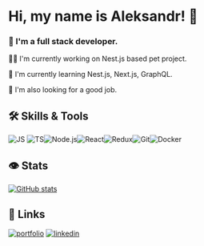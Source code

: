 # Hi, my name is Aleksandr! 👋
### 🚀 I'm a full stack developer.
👩‍💻 I'm currently working on Nest.js based pet project.

🧠 I'm currently learning Nest.js, Next.js, GraphQL.

🔎 I'm also looking for a good job.

## 🛠 Skills & Tools
![JS](https://aleksandrl.ru/img/min/js.png) ![TS](https://aleksandrl.ru/img/min/ts.png)![Node.js](https://aleksandrl.ru/img/min/node2.png)![React](https://aleksandrl.ru/img/min/react.png)![Redux](https://aleksandrl.ru/img/min/redux.png)![Git](https://aleksandrl.ru/img/min/git.png)![Docker](https://aleksandrl.ru/img/min/docker.png)

## 👁 Stats
[![GitHub stats](https://github-readme-stats.vercel.app/api?username=aleksandr-loskutov&show_icons=true&hide=stars&count_private=true&theme=swift)](https://github.com/anuraghazra/github-readme-stats)

## 🔗 Links
[![portfolio](https://img.shields.io/badge/my_portfolio-000?style=for-the-badge&logo=ko-fi&logoColor=white)](https://aleksandrl.ru/) [![linkedin](https://img.shields.io/badge/linkedin-0A66C2?style=for-the-badge&logo=linkedin&logoColor=white)](https://www.linkedin.com/in/aleksandr-loskutov/)

